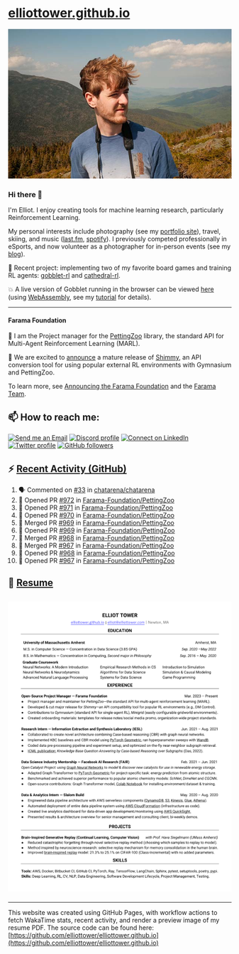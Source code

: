 # [elliottower.github.io](https://github.com/elliottower/elliottower.github.io)

[![A wild Elliot on Mt Washington](https://raw.githubusercontent.com/elliottower/elliottower.github.io/main/src/jpg/DSCF7539-600px.jpg?raw=true)](https://raw.githubusercontent.com/elliottower/elliottower.github.io/main/src/jpg/DSCF7539.jpg?raw=true)

### Hi there 👋

I'm Elliot. I enjoy creating tools for machine learning research, particularly Reinforcement Learning.

My personal interests include photography (see my [portfolio site](https://www.elliottower.com/)), travel, skiing, and music ([last.fm](https://www.last.fm/user/ajsdlfkwer), [spotify](https://open.spotify.com/user/12132818380)). I previously competed professionally in eSports, and now volunteer as a photographer for in-person events (see my [blog](https://www.elliottower.com/stories/?category=events)).

🤖 Recent project: implementing two of my favorite board games and training RL agents: [gobblet-rl](https://github.com/elliottower/gobblet-rl) and [cathedral-rl](https://github.com/elliottower/cathedral-rl). 

💥 A live version of Gobblet running in the browser can be viewed [here](https://elliottower.github.io/gobblet-rl/) (using [WebAssembly](https://webassembly.org/), see my [tutorial](https://github.com/elliottower/gobblet-rl/blob/main/tutorials/WebAssembly/web_assembly.md) for details).

----

#### Farama Foundation

🚀 I am the Project manager for the [PettingZoo](https://github.com/Farama-Foundation/PettingZoo) library, the standard API for Multi-Agent Reinforcement Learning (MARL). 

🎉 We are excited to [announce](https://farama.org/Announcing-Shimmy) a mature release of [Shimmy](https://github.com/Farama-Foundation/Shimmy), an API conversion tool for using popular external RL environments with Gymnasium and PettingZoo. 

To learn more, see [Announcing the Farama Foundation](https://farama.org/Announcing-The-Farama-Foundation) and the [Farama Team](https://farama.org/team).

## 📫 How to reach me:

 [![Send me an Email](https://img.shields.io/badge/email-elliot%40elliottower.com-blue)](mailto:elliot@elliottower.com)
 [![Discord profile](https://img.shields.io/badge/Discord-7289DA?style=flat&logo=discord&logoColor=white)](https://discord.com/users/83091537923145728)
 [![Connect on LinkedIn](https://img.shields.io/badge/--linkedin?label=LinkedIn&logo=LinkedIn&style=social)](https://www.linkedin.com/in/elliot-tower)
 [![Twitter profile](https://img.shields.io/twitter/follow/elliottower?style=social)](https://twitter.com/ElliotTower/)
 [![GitHub followers](https://img.shields.io/github/followers/elliottower?style=social)](https://github.com/elliottower/)

## ⚡ [Recent Activity (GitHub)](https://github.com/elliottower)

<!--START_SECTION:activity-->
1. 🗣 Commented on [#33](https://github.com/chatarena/chatarena/issues/33) in [chatarena/chatarena](https://github.com/chatarena/chatarena)
2. 💪 Opened PR [#972](https://github.com/Farama-Foundation/PettingZoo/pull/972) in [Farama-Foundation/PettingZoo](https://github.com/Farama-Foundation/PettingZoo)
3. 💪 Opened PR [#971](https://github.com/Farama-Foundation/PettingZoo/pull/971) in [Farama-Foundation/PettingZoo](https://github.com/Farama-Foundation/PettingZoo)
4. 💪 Opened PR [#970](https://github.com/Farama-Foundation/PettingZoo/pull/970) in [Farama-Foundation/PettingZoo](https://github.com/Farama-Foundation/PettingZoo)
5. 🎉 Merged PR [#969](https://github.com/Farama-Foundation/PettingZoo/pull/969) in [Farama-Foundation/PettingZoo](https://github.com/Farama-Foundation/PettingZoo)
6. 💪 Opened PR [#969](https://github.com/Farama-Foundation/PettingZoo/pull/969) in [Farama-Foundation/PettingZoo](https://github.com/Farama-Foundation/PettingZoo)
7. 🎉 Merged PR [#968](https://github.com/Farama-Foundation/PettingZoo/pull/968) in [Farama-Foundation/PettingZoo](https://github.com/Farama-Foundation/PettingZoo)
8. 🎉 Merged PR [#967](https://github.com/Farama-Foundation/PettingZoo/pull/967) in [Farama-Foundation/PettingZoo](https://github.com/Farama-Foundation/PettingZoo)
9. 💪 Opened PR [#968](https://github.com/Farama-Foundation/PettingZoo/pull/968) in [Farama-Foundation/PettingZoo](https://github.com/Farama-Foundation/PettingZoo)
10. 💪 Opened PR [#967](https://github.com/Farama-Foundation/PettingZoo/pull/967) in [Farama-Foundation/PettingZoo](https://github.com/Farama-Foundation/PettingZoo)
<!--END_SECTION:activity-->

## 📄 [Resume](https://elliottower.github.io/src/pdf/resume.pdf)

<!-- PDF-TO-MARKDOWN:START -->
![Page 1](src/png/page1.png "Page 1")
---
<!-- PDF-TO-MARKDOWN:END -->

----

This website was created using GitHub Pages, with workflow actions to fetch WakaTime stats, recent activity, and render a preview image of my resume PDF. The source code can be found here: [https://github.com/elliottower/elliottower.github.io](https://github.com/elliottower/elliottower.github.io)
